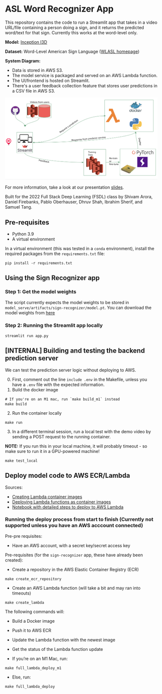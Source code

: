 # ASL Word Recognizer App

This repository contains the code to run a Streamlit app that takes in a video URL/file containing a person doing a sign, and it returns the predicted word/text for that sign. Currently this works at the word-level only.

**Model:** [Inception I3D](https://github.com/deepmind/kinetics-i3d)

**Dataset:** Word-Level American Sign Language ([WLASL homepage](https://dxli94.github.io/WLASL/))

**System Diagram:**

- Data is stored in AWS S3.
- The model service is packaged and served on an AWS Lambda function.
- The UI/frontend is hosted on Streamlit.
- There's a user feedback collection feature that stores user predictions in a CSV file in AWS S3.

![system diagram](media/system_diagram.png)

For more information, take a look at our presentation [slides](https://docs.google.com/presentation/d/1CiP4QLu5_bdibrZnjJygrSOjV-iFaqD7irHi4fD6CJc/edit?usp=sharing).

Built for the 2022 Full Stack Deep Learning (FSDL) class by Shivam Arora, Daniel Firebanks, Pablo Oberhauser, Dhruv Shah, Ibrahim Sherif, and Samuel Tang. 

## Pre-requisites

- Python 3.9
- A virtual environment

In a virtual environment (this was tested in a `conda` environment), install the required packages from the `requirements.txt` file:
```
pip install -r requirements.txt
```

## Using the Sign Recognizer app

### Step 1: Get the model weights

The script currently expects the model weights to be stored in `model_serve/artifacts/sign-recognizer/model.pt`. You can download the model weights from [here](https://drive.google.com/file/d/1KVGkt-A3mRBC4Nu3Vty7uhOqr87tydwB/view?usp=sharing)


### Step 2: Running the Streamlit app locally

```
streamlit run app.py
```

## [INTERNAL] Building and testing the backend prediction server
We can test the prediction server logic without deploying to AWS.

0. First, comment out the line `include .env` in the Makefile, unless you have a `.env` file with the expected information.
1. Build the docker image
```
# If you're on an M1 mac, run `make build_m1` instead
make build
```
2. Run the container locally
```
make run
```
3. In a different terminal session, run a local test with the demo video by sending a POST request to the running container.

**NOTE:** If you run this in your local machine, it will probably timeout - so make sure to run it in a GPU-powered machine!
```
make test_local
```

## Deploy model code to AWS ECR/Lambda

Sources: 
- [Creating Lambda container images](https://docs.aws.amazon.com/lambda/latest/dg/images-create.html)
- [Deploying Lambda functions as container images](https://docs.aws.amazon.com/lambda/latest/dg/gettingstarted-images.html)
- [Notebook with detailed steps to deploy to AWS Lambda](https://github.com/full-stack-deep-learning/fsdl-text-recognizer-2022/blob/main/notebooks/lab99_serverless_aws.ipynb)

### Running the deploy process from start to finish (Currently not supported unless you have an AWS acccount connected)

Pre-pre requisites:
- Have an AWS account, with a secret key/secret access key

Pre-requisites (for the `sign-recognizer` app, these have already been created):
- Create a repository in the AWS Elastic Container Registry (ECR)
```
make create_ecr_repository
```
- Create an AWS Lambda function (will take a bit and may ran into timeouts)
```
make create_lambda
```

The following commands will:
- Build a Docker image
- Push it to AWS ECR
- Update the Lambda function with the newest image
- Get the status of the Lambda function update


- If you’re on an M1 Mac, run:
```
make full_lambda_deploy_m1
```
- Else, run:
```
make full_lambda_deploy
```
